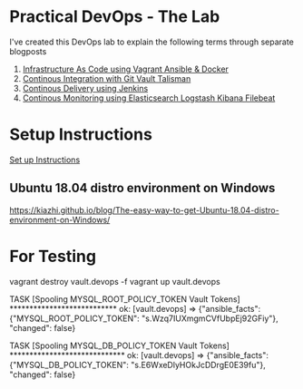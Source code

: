 # Practical DevOps - The Lab
I've created this DevOps lab to explain the following terms through separate blogposts

1. [Infrastructure As Code using Vagrant Ansible & Docker](https://www.rohitsalecha.com/post/practical_devops_infrastructure_as_code_vagrant_ansible_docker/)
2. [Continous Integration with Git Vault Talisman](https://www.rohitsalecha.com/post/practical_devops_continous_integration_git_vault_talisman/)
3. [Continous Delivery using Jenkins](https://www.rohitsalecha.com/post/practical_devops_continous_delivery_jenkins/)
4. [Continous Monitoring using Elasticsearch Logstash Kibana Filebeat](https://www.rohitsalecha.com/post/practical_devops_continous_monitoring_elasticsearch_logstash_kibana_filebeat/)

# Setup Instructions
[Set up Instructions](https://www.rohitsalecha.com/project/practical_devops/)

## Ubuntu 18.04 distro environment on Windows
https://kiazhi.github.io/blog/The-easy-way-to-get-Ubuntu-18.04-distro-environment-on-Windows/

# For Testing 
vagrant destroy vault.devops -f
vagrant up vault.devops

TASK [Spooling MYSQL_ROOT_POLICY_TOKEN Vault Tokens] ***************************
ok: [vault.devops] => {"ansible_facts": {"MYSQL_ROOT_POLICY_TOKEN": "s.Wzq7IUXmgmCVfUbpEj92GFiy"}, "changed": false}

TASK [Spooling MYSQL_DB_POLICY_TOKEN Vault Tokens] *****************************
ok: [vault.devops] => {"ansible_facts": {"MYSQL_DB_POLICY_TOKEN": "s.E6WxeDlyHOkJcDDrgE0E39fu"}, "changed": false}
